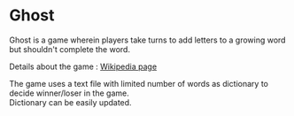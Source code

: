 # Ghost

Ghost is a game wherein players take turns to add letters to a growing word but shouldn't complete the word.<br>

Details about the game : [Wikipedia page](https://en.wikipedia.org/wiki/Ghost_(game))<br>

The game uses a text file with limited number of words as dictionary to decide winner/loser in the game.<br>
Dictionary can be easily updated.
